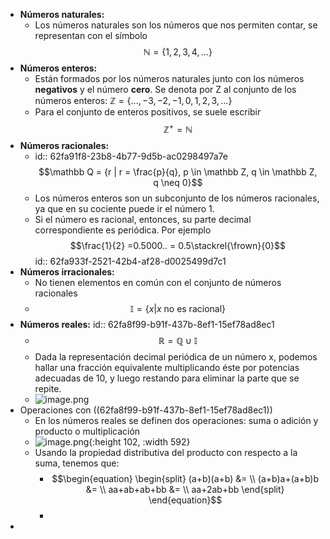 - **Números naturales:**
	- Los números naturales son los números que nos permiten contar, se representan con el símbolo $$\mathbb N = \{{1,2,3,4,...}\}$$
- **Números enteros:**
	- Están formados por los números naturales junto con los números **negativos** y el número **cero**. Se denota por Z al conjunto de los números enteros:  $\mathbb Z=\{{...,−3,−2,−1,0,1,2,3,...}\}$
	- Para el conjunto de enteros positivos, se suele escribir $$\mathbb Z^+ = \mathbb N$$
- **Números racionales:**
	- id:: 62fa91f8-23b8-4b77-9d5b-ac0298497a7e
	  $$\mathbb Q = {r | r = \frac{p}{q}, p \in \mathbb Z, q \in \mathbb Z, q \neq 0}$$
	- Los números enteros son un subconjunto de los números racionales, ya que en su cociente puede ir el número 1.
	- Si el número es racional, entonces, su parte decimal correspondiente es periódica. Por ejemplo $$\frac{1}{2} =0.5000.. = 0.5\stackrel{\frown}{0}$$
	  id:: 62fa933f-2521-42b4-af28-d0025499d7c1
- **Números irracionales:**
	- No tienen elementos en común con el conjunto de números racionales
	- $$\mathbb I = \{{x | x \text{ no es racional}}\}$$
- **Números reales:**
  id:: 62fa8f99-b91f-437b-8ef1-15ef78ad8ec1
	- $$\mathbb R = \mathbb Q \cup \mathbb I$$
	- Dada la representación decimal periódica de un número x, podemos hallar una fracción equivalente multiplicando éste por potencias adecuadas de 10, y luego restando para eliminar la parte que se repite.
	- ![image.png](../assets/image_1660588130965_0.png)
- Operaciones con ((62fa8f99-b91f-437b-8ef1-15ef78ad8ec1))
	- En los números reales se definen dos operaciones: suma o adición y  producto o multiplicación
	- ![image.png](../assets/image_1660608109892_0.png){:height 102, :width 592}
	- Usando la propiedad distributiva del producto con respecto a la suma, tenemos que:
		- $$\begin{equation}
		  \begin{split}   (a+b)(a+b) &= \\
		  (a+b)a+(a+b)b &= \\
		  aa+ab+ab+bb  &= \\
		  aa+2ab+bb
		  \end{split}
		  \end{equation}$$
		-
-